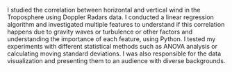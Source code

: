 
I studied the correlation between horizontal and vertical wind in the Troposphere using Doppler Radars data. I conducted a linear regression algorithm and investigated multiple features to understand if this correlation happens due to gravity waves or turbulence or other factors and understanding the importance of each feature, using Python. I tested my experiments with different statistical methods such as ANOVA analysis or calculating moving standard deviations. I was also responsible for the data visualization and presenting them to an audience with diverse backgrounds.




![]()
